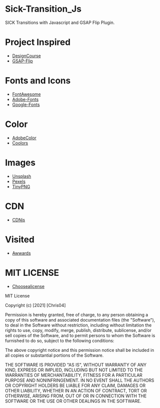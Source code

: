 # Sick-Transition_Js
SICK Transitions with Javascript and  GSAP Flip Plugin. 

# Project Inspired
- [DesignCourse](https://www.youtube.com/channel/UCVyRiMvfUNMA1UPlDPzG5Ow)
- [GSAP-Flip](https://greensock.com/docs/v3/Plugins/Flip)

# Fonts and Icons
- [FontAwesome](https://fontawesome.com/)
- [Adobe-Fonts](https://fonts.adobe.com/)
- [Google-Fonts](https://fonts.google.com/)

# Color
- [AdobeColor](https://color.adobe.com/es/create/color-wheel)
- [Coolors](https://coolors.co/)
# Images
- [Unsplash](https://unsplash.com/)
- [Pexels](https://www.pexels.com/)
- [TinyPNG](https://tinypng.com/)
# CDN
- [CDNjs](https://cdnjs.com/)

# Visited
- [Awwards](https://www.awwwards.com/)
# MIT LICENSE

- [Choosealicense](https://choosealicense.com/)

MIT License

Copyright (c) [2021] [Chris04]

Permission is hereby granted, free of charge, to any person obtaining a copy of this software and associated documentation files (the "Software"), to deal in the Software without restriction, including without limitation the rights to use, copy, modify, merge, publish, distribute, sublicense, and/or sell copies of the Software, and to permit persons to whom the Software is furnished to do so, subject to the following conditions:

The above copyright notice and this permission notice shall be included in all copies or substantial portions of the Software.

THE SOFTWARE IS PROVIDED "AS IS", WITHOUT WARRANTY OF ANY KIND, EXPRESS OR IMPLIED, INCLUDING BUT NOT LIMITED TO THE WARRANTIES OF MERCHANTABILITY, FITNESS FOR A PARTICULAR PURPOSE AND NONINFRINGEMENT. IN NO EVENT SHALL THE AUTHORS OR COPYRIGHT HOLDERS BE LIABLE FOR ANY CLAIM, DAMAGES OR OTHER LIABILITY, WHETHER IN AN ACTION OF CONTRACT, TORT OR OTHERWISE, ARISING FROM, OUT OF OR IN CONNECTION WITH THE SOFTWARE OR THE USE OR OTHER DEALINGS IN THE SOFTWARE.